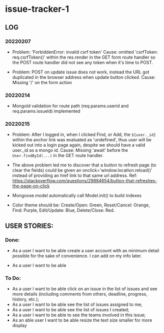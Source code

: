 # issue-tracker-1

## LOG
### 20220207
* Problem: 'ForbiddenError: invalid csrf token'
Cause: omitted 'csrfToken: req.csrfToken()' within the res.render in the GET form route handler so the POST route handler did not see any token when it's time to POST.

* Problem: POST on update issue does not work, instead the URL got duplicated in the browser address when update button clicked.
Cause: Missing '/' on the form action

### 20220214
* MongoId validation for route path (req.params.userid and req.params.issueId) implemented

### 20220215
* Problem: After I logged in, when I clicked Find, or Add, the `${user._id}` within
the anchor link was evaluated as 'undefined', thus user will be kicked out into a login page again, despite we should have a valid user._id as a mongo id.
Cause: Missing 'await' before the `User.findById(...)` in the GET route handler.

* The above problem led me to discover that a button to refresh page (to clear the fields) could be given an onclick='window.location.reload()' instead of providing an href link to that same url address.
Ref: https://stackoverflow.com/questions/29884654/button-that-refreshes-the-page-on-click

* Mongoose.model automatically call Model.init() to build indexes

* Color theme should be: Create/Open: Green, Reset/Cancel: Orange, Find: Purple, Edit/Update: Blue, Delete/Close: Red.


## USER STORIES:
### Done:
* As a user I want to be able create a user account with as minimum detail possible for the sake of convenience. I can add on my info later.


* As a user I want to be able

### To Do:
* As a user I want to be able click on an issue in the list of issues and see more details (including comments from others, deadline, progress, history, etc.);
* As a user I want to be able see the list of issues assigned to me;
* As a user I want to be able see the list of issues I created;
* As a user I want to be able to see the teams involved in this issue;
* As an able user I want to be able resize the text size smaller for more display

